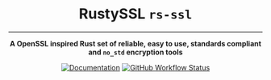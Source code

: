 <!-- Allow this file to not have a first line heading -->
<!-- markdownlint-disable-file MD041 -->
<!-- Disable warning om emphasis after first heading -->
<!-- markdownlint-disable-file MD036 -->

<!-- inline html -->
<!-- markdownlint-disable-file MD033 -->

<div align="center">

# RustySSL `rs-ssl`

------

**A OpenSSL inspired Rust set of reliable, easy to use, standards compliant and `no_std` encryption tools** 

[![Documentation](https://img.shields.io/badge/docs-API-blue)](https://crates.io/)
[![GitHub Workflow Status](https://github.com/Azgrom/RustySSL/workflows/Cargo%20Build%20&%20Test/badge.svg?branch=master)](https://github.com/Azgrom/RustySSL/actions)

</div>
